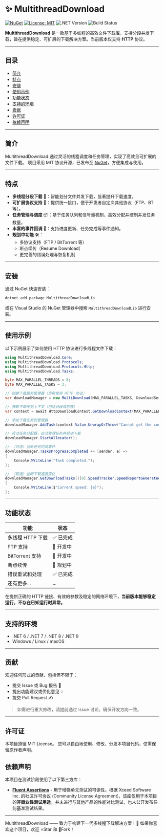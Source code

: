 # ✨ MultithreadDownload

[![NuGet](https://img.shields.io/nuget/v/MultithreadDownloadLib.svg)](https://www.nuget.org/packages/MultithreadDownloadLib/)	[![License: MIT](https://img.shields.io/badge/License-MIT-yellow.svg)](LICENSE)	![.NET Version](https://img.shields.io/badge/.NET-6%2B-blue)	![Build Status](https://github.com/SETDY/MultithreadDownload/actions/workflows/dotnet-test.yml/badge.svg?branch=feature/v3-refactor)

**MultithreadDownload** 是一款基于多线程的高效文件下载库，支持分段并发下载，旨在提供稳定、可扩展的下载解决方案。当前版本仅支持 **HTTP** 协议。

------

## 目录

- [简介](#简介)
- [特点](#特点)
- [安装](#安装)
- [使用示例](#使用示例)
- [功能状态](#功能状态)
- [支持的环境](#支持的环境)
- [贡献](#贡献)
- [许可证](#许可证)
- [依赖声明](#依赖声明)

------

## 简介

MultithreadDownload 通过灵活的线程调度和任务管理，实现了高效且可扩展的文件下载。
 项目采用 MIT 协议开源，已发布至 [NuGet](https://www.nuget.org/packages/MultithreadDownloadLib)，方便集成与使用。

------

## 特点

- **多线程分段下载** 🚀：智能划分文件并发下载，显著提升下载速度。
- **可扩展协议支持** 🔌：提供统一接口，便于开发者自定义其他协议（FTP、BT等）。
- **任务管理与调度** 📦：基于任务队列和信号量机制，高效分配并控制并发任务数量。
- **丰富的事件回调** 🔔：支持进度更新、任务完成等事件通知。
- **规划中功能** 🛠️：
  - 多协议支持（FTP / BitTorrent 等）
  - 断点续传（Resume Download）
  - 更完善的错误处理与恢复机制

------

## 安装

通过 NuGet 快速安装：

```bash
dotnet add package MultithreadDownloadLib
```

或在 Visual Studio 的 NuGet 管理器中搜索 `MultithreadDownloadLib` 进行安装。

------

## 使用示例

以下示例展示了如何使用 HTTP 协议进行多线程文件下载：

```csharp
using MultithreadDownload.Core;
using MultithreadDownload.Protocols;
using MultithreadDownload.Protocols.Http;
using MultithreadDownload.Tasks;

byte MAX_PARALLEL_THREADS = 8;
byte MAX_PARALLEL_TASKS = 3;

// 创建下载服务管理器（当前使用 HTTP 协议）
var downloadManager = new MultiDownload(MAX_PARALLEL_TASKS, DownloadServiceType.Http);

// 获取下载任务上下文（包括分段信息等）
var context = await HttpDownloadContext.GetDownloadContext(MAX_PARALLEL_THREADS, Path.GetTempPath(), "https://example.com/file.zip");

// 添加下载任务到管理器
downloadManager.AddTask(context.Value.UnwrapOrThrow("Cannot get the context."));

// 启动任务分配器，自动管理任务并启动下载
downloadManager.StartAllocator();

// （可选）监听任务完成事件
downloadManager.TasksProgressCompleted += (sender, e) =>
{
    Console.WriteLine("Task completed.");
};

// （可选）监听下载速度变化
downloadManager.GetDownloadTasks()[0].SpeedTracker.SpeedReportGenerated += (e) =>
{
    Console.WriteLine($"Current speed: {e}");
};
```

------

## 功能状态

| 功能             | 状态     |
| ---------------- | -------- |
| 多线程 HTTP 下载 | ✅ 已完成 |
| FTP 支持         | 🔧 开发中 |
| BitTorrent 支持  | 🔧 开发中 |
| 断点续传         | 🔧 规划中 |
| 错误重试和处理   | ✅ 已完成  |
| 还有更多...      | ...      |

在提供正确的 HTTP 链接、有效的参数及稳定的网络环境下，**当前版本能够稳定运行，不存在已知运行时异常。**

------

## 支持的环境

- .NET 6 / .NET 7 / .NET 8 / .NET 9
- Windows / Linux / macOS

------

## 贡献

欢迎任何形式的贡献，包括但不限于：

- 提交 Issue 或 Bug 报告 🐛
- 提出功能建议或优化意见 💡
- 提交 Pull Request ✍️

> 如需进行重大修改，请提前通过 Issue 讨论，确保开发方向一致。

------

## 许可证

本项目遵循 MIT License。
 您可以自由地使用、修改、分发本项目代码，仅需保留原作者声明。

## 依赖声明

本项目在测试阶段使用了以下第三方库：

- [**Fluent Assertions**](https://fluentassertions.com/) - 用于增强单元测试的可读性。根据 Xceed Software Inc. 的社区许可协议 (Community License Agreement)，该库仅用于本项目的**非商业性测试用途**，并未进行与其他产品的性能对比测试，也未公开发布任何基准测试结果。

------

MultithreadDownload —— 致力于构建下一代多线程下载解决方案！🚀
 如果你喜欢这个项目，欢迎 ⭐Star 和 🍴Fork！

